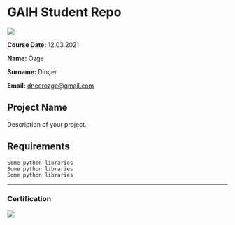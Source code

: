 # GAIH Student Repo 
![](img/newlogo.png)

**Course Date:** 12.03.2021  

**Name:** Özge

**Surname:** Dinçer

**Email:** dncerozge@gmail.com

## Project Name
Description of your project.

## Requirements
```
Some python libraries
Some python libraries
Some python libraries
```
---

### Certification
![](img/TopLearnerCertificate.png)

